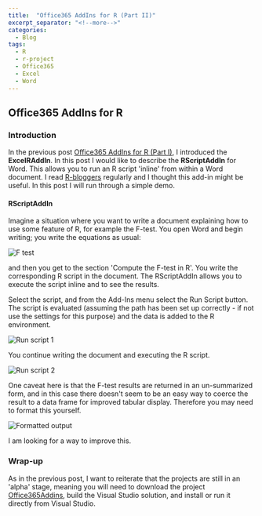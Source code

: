 ```yaml
---
title:  "Office365 AddIns for R (Part II)"
excerpt_separator: "<!--more-->"
categories: 
  - Blog
tags:
  - R 
  - r-project 
  - Office365 
  - Excel 
  - Word
---
```


## Office365 AddIns for R

### Introduction
In the previous post [Office365 AddIns for R (Part I)](https://adam-gladstone.github.io/Office365AddIns-for-R-part-I/), I introduced the __ExcelRAddIn__. In this post I would like to describe the __RScriptAddIn__ for Word. This allows you to run an R script 'inline' from within a Word document. I read [R-bloggers](http://www.R-bloggers.com) regularly and I thought this add-in might be useful. In this post I will run through a simple demo.

#### RScriptAddIn
<!--more-->

Imagine a situation where you want to write a document explaining how to use some feature of R, for example the F-test. You open Word and begin writing; you write the equations as usual:

![F test](https://adam-gladstone.github.io/assets/images/f-test-doc.png)

and then you get to the section 'Compute the F-test in R'. You write the corresponding R script in the document. The RScriptAddIn allows you to execute the script inline and to see the results. 

Select the script, and from the Add-Ins menu select the Run Script button. The script is evaluated (assuming the path has been set up correctly - if not use the settings for this purpose) and the data is added to the R environment.

![Run script 1](https://adam-gladstone.github.io/assets/images/run-script-1.png)

You continue writing the document and executing the R script.

![Run script 2](https://adam-gladstone.github.io/assets/images/run-script-2.png)

One caveat here is that the F-test results are returned in an un-summarized form, and in this case there doesn't seem to be an easy way to coerce the result to a data frame for improved tabular display. Therefore you may need to format this yourself.

![Formatted output](https://adam-gladstone.github.io/assets/images/manual-format.png)

I am looking for a way to improve this.

### Wrap-up
As in the previous post, I want to reiterate that the projects are still in an 'alpha' stage, meaning you will need to download the project [Office365Addins](https://github.com/Adam-Gladstone/Office365AddIns), build the Visual Studio solution, and install or run it directly from Visual Studio.



